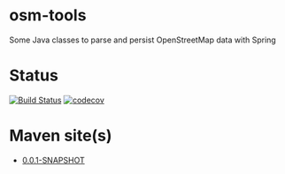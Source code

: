 osm-tools
=========
Some Java classes to parse and persist OpenStreetMap data with Spring

Status
======
[![Build Status](https://travis-ci.org/hakan42/osm-tools.svg?branch=master)](https://travis-ci.org/hakan42/osm-tools)
[![codecov](https://codecov.io/gh/hakan42/osm-tools/branch/master/graph/badge.svg)](https://codecov.io/gh/hakan42/osm-tools)


Maven site(s)
=============
* [0.0.1-SNAPSHOT](http://hakan42.github.io/osm-tools/site/0.0.1-SNAPSHOT/)
